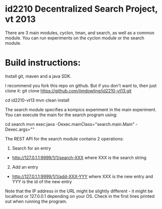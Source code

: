 
id2210 Decentralized Search Project, vt 2013
===
There are 3 main modules, cyclon, tman, and search, as well as a common module.
You can run experiments on the cyclon module or the search module.

Build instructions:
===
Install git, maven and a java SDK.

I recommend you fork this repo on github. But if you don't want to, then just clone it:
git clone https://github.com/jimdowling/id2210-vt13.git

cd id2210-vt13
mvn clean install

The search module specifies a kompics experiment in the main experiment.
You can execute the main for the search program using:

cd search
mvn exec:java -Dexec.mainClass="search.main.Main" -Dexec.args=""


The REST API for the search module contains 2 operations:

1. Search for an entry
* http://127.0.1.1:9999/1/1/search-XXX     where XXX is the search string

2. Add an entry
* http://127.0.1.1:9999/1/1/add-XXX-YYY     where XXX is the new entry and YYY is the id of the new entry

Note that the IP address in the URL might be slightly different - it might be localhost or 127.0.0.1 depending on your OS.
Check in the first lines printed out when running the program.
